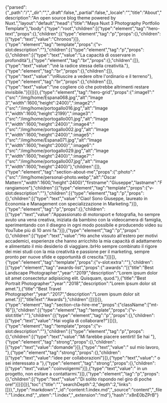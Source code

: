 {"parsed":{"_path":"/","_dir":"","_draft":false,"_partial":false,"_locale":"","title":"About","description":"An open source blog theme powered by Nuxt.","layout":"default","head":{"title":"Maya Nuxt 3 Photography Portfolio Template"},"body":{"type":"root","children":[{"type":"element","tag":"hero-text","props":{},"children":[{"type":"element","tag":"p","props":{},"children":[{"type":"text","value":"Chronos"}]},{"type":"element","tag":"template","props":{"v-slot:description":""},"children":[{"type":"element","tag":"p","props":{},"children":[{"type":"text","value":"La capacità di osservare in profondità"},{"type":"element","tag":"br","props":{},"children":[]},{"type":"text","value":"\nè la radice stessa della creatività."},{"type":"element","tag":"br","props":{},"children":[]},{"type":"text","value":"\nRiuscire a vedere oltre l'ordinario e il terreno"},{"type":"element","tag":"br","props":{},"children":[]},{"type":"text","value":"\ne cogliere ciò che potrebbe altrimenti restare invisibile."}]}]}]},{"type":"element","tag":"hero-grid","props":{":image1":"{\"src\":\"/img/home/Espana068.jpg\",\"alt\":\"Image 3\",\"width\":1600,\"height\":2400}",":image2":"{\"src\":\"/img/home/portogallo016.jpg\",\"alt\":\"Image 1\",\"width\":1600,\"height\":2199}",":image3":"{\"src\":\"/img/home/portogallo001.jpg\",\"alt\":\"Image 1\",\"width\":1600,\"height\":2400}",":image4":"{\"src\":\"/img/home/portogallo002.jpg\",\"alt\":\"Image 1\",\"width\":1600,\"height\":2400}",":image5":"{\"src\":\"/img/home/Espana071.jpg\",\"alt\":\"Image 1\",\"width\":1600,\"height\":2000}",":image6":"{\"src\":\"/img/home/portogallo029.jpg\",\"alt\":\"Image 1\",\"width\":1600,\"height\":2400}",":image7":"{\"src\":\"/img/home/portogallo007.jpg\",\"alt\":\"Image 1\",\"width\":1600,\"height\":2400}"},"children":[]},{"type":"element","tag":"section-about-me","props":{":photo":"{\"src\":\"/img/home/personal-photo.webp\",\"alt\":\"Oscar Mattern\",\"width\":1600,\"height\":2400}","firstname":"Giuseppe","lastname":"Frangiamore"},"children":[{"type":"element","tag":"template","props":{"v-slot:description":""},"children":[{"type":"element","tag":"p","props":{},"children":[{"type":"text","value":"Ciao! Sono Giuseppe, laureato in Economia e Management con specializzazione in Marketing."}]},{"type":"element","tag":"p","props":{},"children":[{"type":"text","value":"Appassionato di motorsport e fotografia, ho sempre avuto una vena creativa, iniziata da bambino con la videocamera di famiglia, sperimentando con il disegno in ogni modo possibile e producendo video su YouTube più di 10 anni fa."}]},{"type":"element","tag":"p","props":{},"children":[{"type":"text","value":"Ho anche vissuto all'estero per motivi accademici, esperienze che hanno arricchito la mia capacità di adattamento e alimentato il mio desiderio di viaggiare.:brHo sempre combinato il rigore dei miei studi con la mia creatività e passione per il marketing, sempre pronto per nuove sfide e opportunità di crescita."}]}]},{"type":"element","tag":"template","props":{"v-slot:extra":""},"children":[{"type":"element","tag":"awards-list","props":{":awards":"[{\"title\":\"Best Landscape Photographer\",\"year\":\"2019\",\"description\":\"Lorem ipsum dolor sit amet consectetur adipisicing elit. Quisquam, quod.\"},{\"title\":\"Best Portrait Photographer\",\"year\":\"2018\",\"description\":\"Lorem ipsum dolor sit amet.\"},{\"title\":\"Best Travel Photographer\",\"year\":\"2017\",\"description\":\"Lorem ipsum dolor sit amet.\"}]","titleText":"Awards"},"children":[]}]}]},{"type":"element","tag":"section-cta-hire-me","props":{"className":["mt-16"]},"children":[{"type":"element","tag":"template","props":{"v-slot:title":""},"children":[{"type":"element","tag":"p","props":{},"children":[{"type":"text","value":"Hai voglia di collaborare?"}]}]},{"type":"element","tag":"template","props":{"v-slot:description":""},"children":[{"type":"element","tag":"p","props":{},"children":[{"type":"text","value":"Mi farebbe piacere sentirti! Se hai "},{"type":"element","tag":"strong","props":{},"children":[{"type":"text","value":"domande"}]},{"type":"text","value":" sul mio lavoro, "},{"type":"element","tag":"strong","props":{},"children":[{"type":"text","value":"idee per collaborazioni"}]},{"type":"text","value":" o sei interessato a "},{"type":"element","tag":"strong","props":{},"children":[{"type":"text","value":"coinvolgermi"}]},{"type":"text","value":" in un progetto, non esitare a contattarmi."}]},{"type":"element","tag":"p","props":{},"children":[{"type":"text","value":"Di solito rispondo nel giro di poche ore!"}]}]}]}],"toc":{"title":"","searchDepth":2,"depth":2,"links":[]}},"_type":"markdown","_id":"content:1.index.md","_source":"content","_file":"1.index.md","_stem":"1.index","_extension":"md"},"hash":"x8nE0bZPrB"}